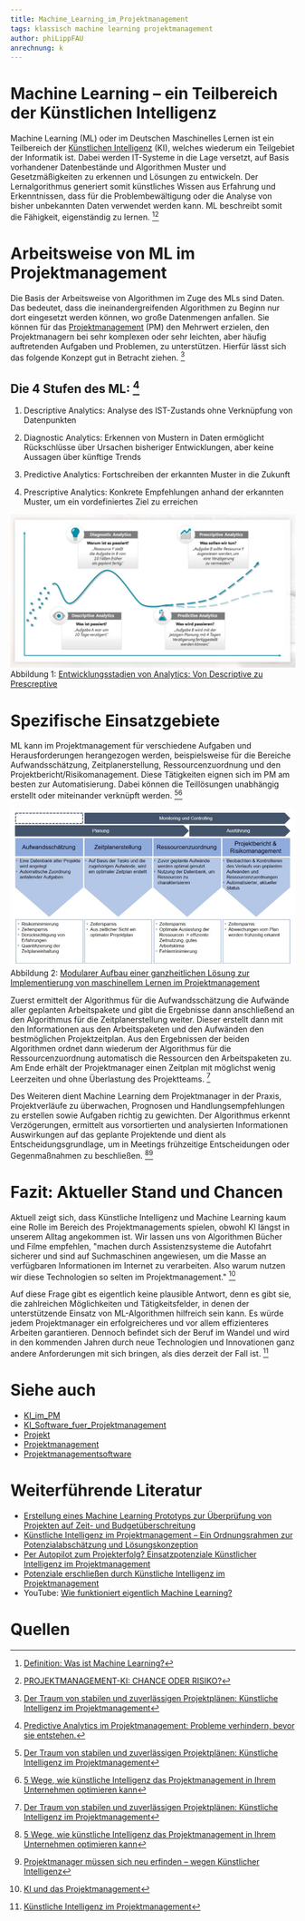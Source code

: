 ```yaml
---
title: Machine_Learning_im_Projektmanagement
tags: klassisch machine learning projektmanagement
author: phiLippFAU
anrechnung: k
---
```


# Machine Learning – ein Teilbereich der Künstlichen Intelligenz

Machine Learning (ML) oder im Deutschen Maschinelles Lernen ist ein Teilbereich der [Künstlichen Intelligenz](KI_im_PM.md) (KI), welches wiederum ein Teilgebiet der Informatik ist. Dabei werden IT-Systeme in die Lage versetzt, auf Basis vorhandener Datenbestände und Algorithmen Muster und Gesetzmäßigkeiten zu erkennen und Lösungen zu entwickeln. Der Lernalgorithmus generiert somit künstliches Wissen aus Erfahrung und Erkenntnissen, dass für die Problembewältigung oder die Analyse von bisher unbekannten Daten verwendet werden kann. ML beschreibt somit die Fähigkeit, eigenständig zu lernen. [^1][^2]

# Arbeitsweise von ML im Projektmanagement

Die Basis der Arbeitsweise von Algorithmen im Zuge des MLs sind Daten. Das bedeutet, dass die ineinandergreifenden Algorithmen zu Beginn nur dort eingesetzt werden können, wo große Datenmengen anfallen. Sie können für das [Projektmanagement](Projektmanagement.md) (PM) den Mehrwert erzielen, den Projektmanagern bei sehr komplexen oder sehr leichten, aber häufig auftretenden Aufgaben und Problemen, zu unterstützen. Hierfür lässt sich das folgende Konzept gut in Betracht ziehen. [^3]

## Die 4 Stufen des ML: [^4]

1. Descriptive Analytics: Analyse des IST-Zustands ohne Verknüpfung von Datenpunkten

2. Diagnostic Analytics: Erkennen von Mustern in Daten ermöglicht Rückschlüsse über Ursachen bisheriger Entwicklungen, aber keine Aussagen über künftige Trends

3. Predictive Analytics: Fortschreiben der erkannten Muster in die Zukunft

4. Prescriptive Analytics: Konkrete Empfehlungen anhand der erkannten Muster, um ein vordefiniertes Ziel zu erreichen

![Abbildung 1](Machine_Learning_im_Projektmanagement/Abbildung1.jpg)
Abbildung 1: [Entwicklungsstadien von Analytics: Von Descriptive zu Prescreptive](https://www.campana-schott.com/media/user_upload/Downloads/Case_Studies/DE/CS_Best_Practice_Predicitve_Analytics.pdf)

# Spezifische Einsatzgebiete

ML kann im Projektmanagement für verschiedene Aufgaben und Herausforderungen herangezogen werden, beispielsweise für die Bereiche Aufwandsschätzung, Zeitplanerstellung, Ressourcenzuordnung und den Projektbericht/Risikomanagement. Diese Tätigkeiten eignen sich im PM am besten zur Automatisierung. Dabei können die Teillösungen unabhängig erstellt oder miteinander verknüpft werden. [^3][^5]

![Abbildung 2](Machine_Learning_im_Projektmanagement/Abbildung2.jpg)
Abbildung 2: [Modularer Aufbau einer ganzheitlichen Lösung zur Implementierung von maschinellem Lernen im Projektmanagement](https://www.projektmagazin.de/artikel/kuenstliche-intelligenz-ki-projektmanagement)

Zuerst ermittelt der Algorithmus für die Aufwandsschätzung die Aufwände aller geplanten Arbeitspakete und gibt die Ergebnisse dann anschließend an den Algorithmus für die Zeitplanerstellung weiter. Dieser erstellt dann mit den Informationen aus den Arbeitspaketen und den Aufwänden den bestmöglichen Projektzeitplan. Aus den Ergebnissen der beiden Algorithmen ordnet dann wiederum der Algorithmus für die Ressourcenzuordnung automatisch die Ressourcen den Arbeitspaketen zu. Am Ende erhält der Projektmanager einen Zeitplan mit möglichst wenig Leerzeiten und ohne Überlastung des Projektteams. [^3]

Des Weiteren dient Machine Learning dem Projektmanager in der Praxis, Projektverläufe zu überwachen, Prognosen und Handlungsempfehlungen zu erstellen sowie Aufgaben richtig zu gewichten. Der Algorithmus erkennt Verzögerungen, ermittelt aus vorsortierten und analysierten Informationen Auswirkungen auf das geplante Projektende und dient als Entscheidungsgrundlage, um in Meetings frühzeitige Entscheidungen oder Gegenmaßnahmen zu beschließen. [^5][^6]

# Fazit: Aktueller Stand und Chancen

Aktuell zeigt sich, dass Künstliche Intelligenz und Machine Learning kaum eine Rolle im Bereich des Projektmanagements spielen, obwohl KI längst in unserem Alltag angekommen ist. Wir lassen uns von Algorithmen Bücher und Filme empfehlen, "machen durch Assistenzsysteme die Autofahrt sicherer und sind auf Suchmaschinen angewiesen, um die Masse an verfügbaren Informationen im Internet zu verarbeiten. Also warum nutzen wir diese Technologien so selten im Projektmanagement." [^7]

Auf diese Frage gibt es eigentlich keine plausible Antwort, denn es gibt sie, die zahlreichen Möglichkeiten und Tätigkeitsfelder, in denen der unterstützende Einsatz von ML-Algorithmen hilfreich sein kann. Es würde jedem Projektmanager ein erfolgreicheres und vor allem effizienteres Arbeiten garantieren. Dennoch befindet sich der Beruf im Wandel und wird in den kommenden Jahren durch neue Technologien und Innovationen ganz andere Anforderungen mit sich bringen, als dies derzeit der Fall ist. [^8]

# Siehe auch

* [KI_im_PM](KI_im_PM.md)
* [KI_Software_fuer_Projektmanagement](KI_Software_fuer_Projektmanagement.md)
* [Projekt](Projekt.md)
* [Projektmanagement](Projektmanagement.md)
* [Projektmanagementsoftware](Projektmanagementsoftware.md)

# Weiterführende Literatur

* [Erstellung eines Machine Learning Prototyps zur Überprüfung von Projekten auf Zeit- und Budgetüberschreitung](https://opus4.kobv.de/opus4-haw-landshut/files/223/Erstellung_eines_Machine_Learning_Prototyps.pdf)
* [Künstliche Intelligenz im Projektmanagement – Ein Ordnungsrahmen zur Potenzialabschätzung und Lösungskonzeption](https://link.springer.com/chapter/10.1007/978-3-658-30936-7_9)
* [Per Autopilot zum Projekterfolg? Einsatzpotenziale Künstlicher Intelligenz im Projektmanagement](https://dl.gi.de/handle/20.500.12116/18922)
* [Potenziale erschließen durch Künstliche Intelligenz im Projektmanagement](https://www.gpm-ipma.de/fileadmin/user_upload/Know-How/pmaktuell/2019_03/projektManagement_aktuell-PMA_3_2019_S39.pdf)
* YouTube: [Wie funktioniert eigentlich Machine Learning?](https://www.youtube.com/watch?v=ya_6I9IVMzY)

# Quellen

[^1]: [Definition: Was ist Machine Learning?](https://www.bigdata-insider.de/was-ist-machine-learning-a-592092/)
[^2]: [PROJEKTMANAGEMENT-KI: CHANCE ODER RISIKO?](https://www.assure.de/de/blog/projektmanagement-ki-chance-oder-risiko)
[^3]: [Der Traum von stabilen und zuverlässigen Projektplänen: Künstliche Intelligenz im Projektmanagement](https://www.projektmagazin.de/artikel/kuenstliche-intelligenz-ki-projektmanagement)
[^4]: [Predictive Analytics im Projektmanagement: Probleme verhindern, bevor sie entstehen.](https://www.campana-schott.com/media/user_upload/Downloads/Case_Studies/DE/CS_Best_Practice_Predicitve_Analytics.pdf)
[^5]: [5 Wege, wie künstliche Intelligenz das Projektmanagement in Ihrem Unternehmen optimieren kann](https://www.consultport.com/de/fuer-unternehmen/5-wege-wie-kuenstliche-intelligenz-das-projektmanagement-in-ihrem-unternehmen-optimieren-kann/)
[^6]: [Projektmanager müssen sich neu erfinden – wegen Künstlicher Intelligenz](https://business-user.de/digitalisierung/projektmanager-muessen-sich-neu-erfinden-wegen-kuenstlicher-intelligenz/)
[^7]: [KI und das Projektmanagement](https://www.projektmagazin.de/blog/ki-und-projektmanagement_72543)
[^8]: [Künstliche Intelligenz im Projektmanagement](https://www.mnc-online.com/kuenstliche-intelligenz-im-projektmanagement)
